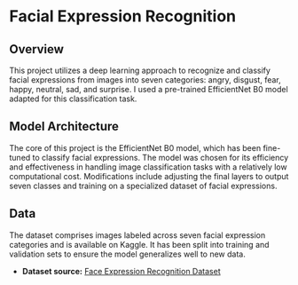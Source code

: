 # Facial Expression Recognition

## Overview
This project utilizes a deep learning approach to recognize and classify facial expressions from images into seven categories: angry, disgust, fear, happy, neutral, sad, and surprise. I used a pre-trained EfficientNet B0 model adapted for this classification task.

## Model Architecture
The core of this project is the EfficientNet B0 model, which has been fine-tuned to classify facial expressions. The model was chosen for its efficiency and effectiveness in handling image classification tasks with a relatively low computational cost. Modifications include adjusting the final layers to output seven classes and training on a specialized dataset of facial expressions.

## Data
The dataset comprises images labeled across seven facial expression categories and is available on Kaggle. It has been split into training and validation sets to ensure the model generalizes well to new data.

- **Dataset source:** [Face Expression Recognition Dataset](https://www.kaggle.com/jonathanoheix/face-expression-recognition-dataset)
